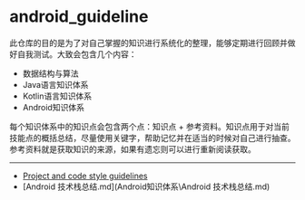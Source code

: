 # android_guideline

此仓库的目的是为了对自己掌握的知识进行系统化的整理，能够定期进行回顾并做好自我测试。大致会包含几个内容：
* 数据结构与算法
* Java语言知识体系
* Kotlin语言知识体系
* Android知识体系

每个知识体系中的知识点会包含两个点：知识点 + 参考资料。知识点用于对当前技能点的概括总结，尽量使用关键字，帮助记忆并在适当的时候对自己进行抽查。参考资料就是获取知识的来源，如果有遗忘则可以进行重新阅读获取。


---------
* [Project and code style guidelines](project_and_code_guidelines.md)
*  [Android 技术栈总结.md](Android知识体系\Android 技术栈总结.md) 
